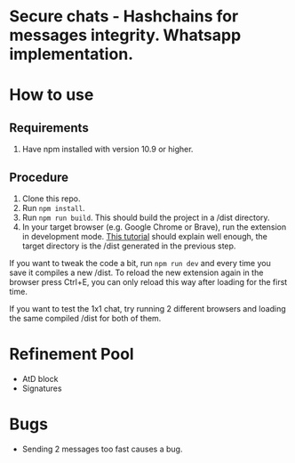 # Secure chats - Hashchains for messages integrity. Whatsapp implementation.

# How to use

## Requirements
1. Have npm installed with version 10.9 or higher.

## Procedure

1. Clone this repo.
2. Run ```npm install```.
3. Run ```npm run build```. This should build the project in a /dist directory.
4. In your target browser (e.g. Google Chrome or Brave), run the extension in development mode. [This tutorial](https://developer.chrome.com/docs/extensions/get-started/tutorial/hello-world#load-unpacked) should explain well enough, the target directory is the /dist generated in the previous step.

If you want to tweak the code a bit, run ```npm run dev``` and every time you save it compiles a new /dist. To reload the new extension again in the browser press Ctrl+E, you can only reload this way after loading for the first time.

If you want to test the 1x1 chat, try running 2 different browsers and loading the same compiled /dist for both of them.

# Refinement Pool
- AtD block
- Signatures

# Bugs
- Sending 2 messages too fast causes a bug.
